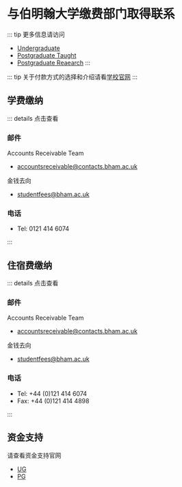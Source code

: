 # 与伯明翰大学缴费部门取得联系

::: tip
更多信息请访问
- [Undergraduate](https://www.birmingham.ac.uk/undergraduate/fees/index.aspx)
- [Postgraduate Taught](https://www.birmingham.ac.uk/postgraduate/pgt/pgt-fees/index.aspx)
- [Postgraduate Reaearch](https://www.birmingham.ac.uk/postgraduate/pgr/dr-fees/index.aspx)
:::

::: tip
关于付款方式的选择和介绍请看[学校官网](https://intranet.birmingham.ac.uk/finance/transaction-services/payment-options/index.aspx)
:::

## 学费缴纳

::: details 点击查看

### 邮件

Accounts Receivable Team

- accountsreceivable@contacts.bham.ac.uk

金钱去向

- studentfees@bham.ac.uk

### 电话

- Tel: 0121 414 6074 

:::

## 住宿费缴纳

::: details 点击查看

### 邮件

Accounts Receivable Team

- accountsreceivable@contacts.bham.ac.uk

金钱去向

- studentfees@bham.ac.uk

### 电话

- Tel: +44 (0)121 414 6074
- Fax: +44 (0)121 414 4898

:::

## 资金支持

请查看资金支持官网

- [UG](https://www.birmingham.ac.uk/study/support/moneyadvice/support.aspx)
- [PG](https://www.birmingham.ac.uk/postgraduate/support/moneyadvice/support.aspx)